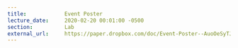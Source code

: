 ```yaml
---
title:            Event Poster
lecture_date:     2020-02-20 00:01:00 -0500
section:          Lab
external_url:     https://paper.dropbox.com/doc/Event-Poster--AuoOeSyTJeKe~msvTvtxKDlEAg-HuQ0PWVUvxiVNHP46Awtr
---
```

